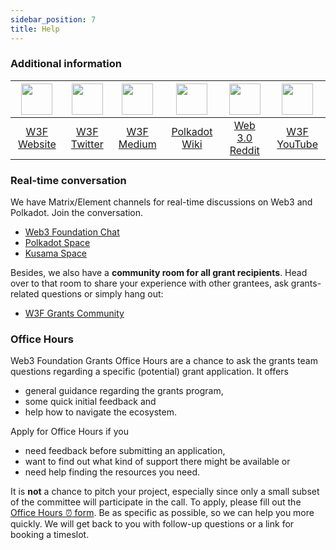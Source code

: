 ```yaml
---
sidebar_position: 7
title: Help
---
```



### Additional information

| <img src="/Grants-Program/img/web.png?s=50" width="50"></img> | <img src="/Grants-Program/img/twitter.png?s=50" width="50"></img> | <img src="/Grants-Program/img/medium.png?s=50" width="50"></img> | <img src="/Grants-Program/img/like.png?s=50" width="50"></img> | <img src="/Grants-Program/img/reddit.png?s=50" width="50"></img> | <img src="/Grants-Program/img/youtube-play.png?s=50" width="50"></img> |
| :-: | :-: | :-: | :-: | :-: | :-: |
| [W3F Website](https://web3.foundation) | [W3F Twitter](https://twitter.com/web3foundation) | [W3F Medium](https://medium.com/web3foundation) | [Polkadot Wiki](https://wiki.polkadot.network/en/) | [Web 3.0 Reddit](https://www.reddit.com/r/web3) | [W3F YouTube](https://www.youtube.com/channel/UClnw_bcNg4CAzF772qEtq4g) |

### Real-time conversation

We have Matrix/Element channels for real-time discussions on Web3 and Polkadot. Join the conversation.

- [Web3 Foundation Chat](https://matrix.to/#/#w3f:matrix.org)
- [Polkadot Space](https://matrix.to/#/#polkadot:web3.foundation)
- [Kusama Space](https://matrix.to/#/#kusama:web3.foundation)

Besides, we also have a **community room for all grant recipients**. Head over to that room to share your experience with other grantees, ask grants-related questions or simply hang out:

- [W3F Grants Community](https://matrix.to/#/!XpynPDLusWUWfDpaqr:matrix.org?via=web3.foundation&via=matrix.org)

### Office Hours

Web3 Foundation Grants Office Hours are a chance to ask the grants team questions regarding a specific (potential) grant application. It offers

- general guidance regarding the grants program,
- some quick initial feedback and
- help how to navigate the ecosystem.

Apply for Office Hours if you

- need feedback before submitting an application,
- want to find out what kind of support there might be available or
- need help finding the resources you need.

It is **not** a chance to pitch your project, especially since only a small subset of the committee will participate in the call. To apply, please fill out the [Office Hours :alarm_clock: form](https://forms.gle/54xkiqU37WwdN9UR6). Be as specific as possible, so we can help you more quickly. We will get back to you with follow-up questions or a link for booking a timeslot.
